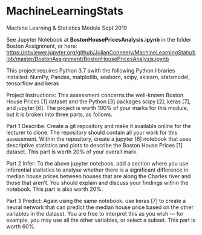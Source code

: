 # MachineLearningStats
Machine Learning &amp; Statistics Module Sept 2019


See Jupyter Notebook at **BostonHousePricesAnalysis.ipynb** in the folder Boston Assignment, or
here: https://nbviewer.jupyter.org/github/JulianConneely/MachineLearningStats/blob/master/BostonAssignment/BostonHousePricesAnalysis.ipynb

This project requires Python 3.7 awith the following Python libraries installed:
NumPy,
Pandas,
matplotlib,
seaborn,
scipy,
sklearn,
statsmodel,
tensorflow and 
keras





Project Instructions:
This assessment concerns the well-known Boston House Prices [1] dataset and the Python [3] packages 
scipy [2], keras [7], and jupyter [6]. The project is worth 100% of your marks for this module, but 
it is broken into three parts, as follows.

Part 1 Describe: Create a git repository and make it available online for the lecturer to clone. The 
repository should contain all your work for this assessment. Within the repository, create a 
jupyter [6] notebook that uses descriptive statistics and plots to describe the Boston House Prices 
[1] dataset. This part is worth 20% of your overall mark.

Part 2 Infer: To the above jupyter notebook, add a section where you use inferential statistics to 
analyse whether there is a significant difference in median house prices between houses that are 
along the Charles river and those that aren’t. You should explain and discuss your findings within 
the notebook. This part is also worth 20%.

Part 3 Predict: Again using the same notebook, use keras [7] to create a neural network that can 
predict the median house price based on the other variables in the dataset. You are free to interpret 
this as you wish — for example, you may use all the other variables, or select a subset. 
This part is worth 60%.        





